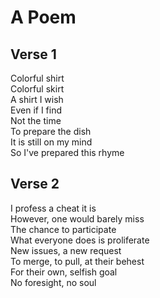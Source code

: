 # A Poem

Verse 1
---

Colorful shirt  
Colorful skirt  
A shirt I wish  
Even if I find  
Not the time  
To prepare the dish  
It is still on my mind  
So I've prepared this rhyme  

Verse 2
---

I profess a cheat it is  
However, one would barely miss  
The chance to participate  
What everyone does is proliferate  
New issues, a new request  
To merge, to pull, at their behest  
For their own, selfish goal  
No foresight, no soul  
